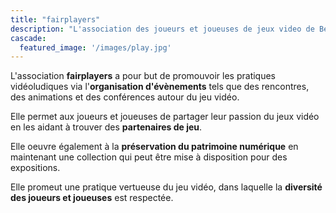 ```yaml
---
title: "fairplayers"
description: "L'association des joueurs et joueuses de jeux video de Betton"
cascade:
  featured_image: '/images/play.jpg'
---
```

L'association **fairplayers** a pour but de promouvoir les pratiques vidéoludiques via l'**organisation d'évènements** tels que des rencontres, des animations et des conférences autour du jeu vidéo.

Elle permet aux joueurs et joueuses de partager leur passion du jeux vidéo en les aidant à trouver des **partenaires de jeu**.

Elle oeuvre également à la **préservation du patrimoine numérique** en maintenant une collection qui peut être mise à disposition pour des expositions.

Elle promeut une pratique vertueuse du jeu vidéo, dans laquelle la **diversité des joueurs et joueuses** est respectée.
